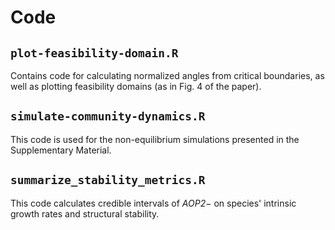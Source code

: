 # Code

## `plot-feasibility-domain.R`

Contains code for calculating normalized angles from critical boundaries, as well as plotting feasibility domains (as in Fig. 4 of the paper).

## `simulate-community-dynamics.R`

This code is used for the non-equilibrium simulations presented in the Supplementary Material.

## `summarize_stability_metrics.R`

This code calculates credible intervals of *AOP2*$-$ on species' intrinsic growth rates and structural stability.
